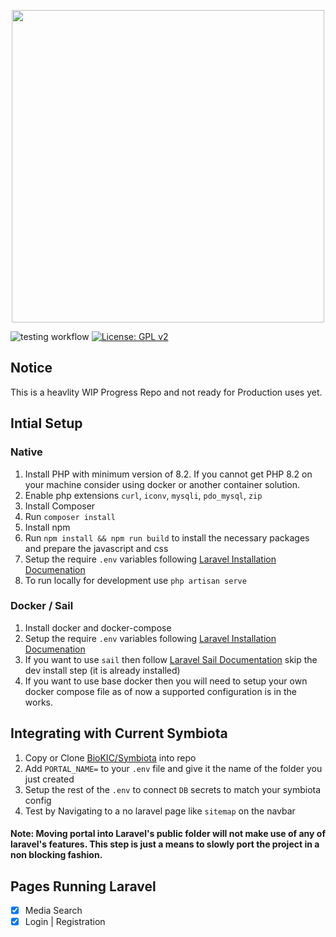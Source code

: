 <p align="center">
    <a href="https://symbiota.org/" target="_blank">
        <img width="500px" src="https://github.com/user-attachments/assets/94a3507e-675f-4fe8-8504-12a567f268e9" />
    </a>
</p>

![testing workflow](https://github.com/BioKIC/Symbiota-Laravel/actions/workflows/laravel.yml/badge.svg)
[![License: GPL v2](https://img.shields.io/badge/License-GPL_v2-blue.svg)](https://www.gnu.org/licenses/old-licenses/gpl-2.0.en.html)

## Notice
This is a heavlity WIP Progress Repo and not ready for Production uses yet.

## Intial Setup
### Native 
1. Install PHP with minimum version of 8.2. If you cannot get PHP 8.2 on your machine consider using docker or another container solution.
2. Enable php extensions `curl`, `iconv`, `mysqli`, `pdo_mysql`, `zip`
3. Install Composer
4. Run `composer install`
5. Install npm
6. Run `npm install && npm run build` to install the necessary packages and prepare the javascript and css
7. Setup the require `.env` variables following [Laravel Installation Documenation](https://laravel.com/docs/11.x/installation#environment-based-configuration)
8. To run locally for development use `php artisan serve`

### Docker / Sail
1. Install docker and docker-compose
2. Setup the require `.env` variables following [Laravel Installation Documenation](https://laravel.com/docs/11.x/installation#environment-based-configuration)
3. If you want to use `sail` then follow [Laravel Sail Documentation](https://laravel.com/docs/11.x/sail) skip the dev install step (it is already installed)
4. If you want to use base docker then you will need to setup your own docker compose file as of now a supported configuration is in the works.

## Integrating with Current Symbiota
1. Copy or Clone [BioKIC/Symbiota](https://github.com/BioKIC/Symbiota) into repo
2. Add `PORTAL_NAME=` to your `.env` file and give it the name of the folder you just created
3. Setup the rest of the `.env` to connect `DB` secrets to match your symbiota config
4. Test by Navigating to a no laravel page like `sitemap` on the navbar

#### Note: Moving portal into Laravel's public folder will not make use of any of laravel's features. This step is just a means to slowly port the project in a non blocking fashion. 

## Pages Running Laravel
- [x] Media Search
- [x] Login | Registration

